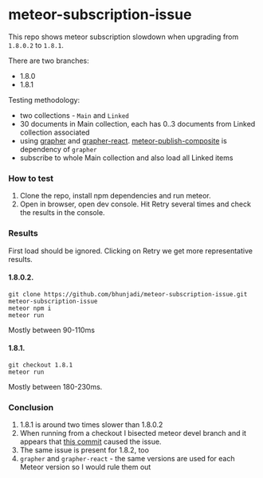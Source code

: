 # meteor-subscription-issue

This repo shows meteor subscription slowdown when upgrading from `1.8.0.2` to `1.8.1`.

There are two branches:
- 1.8.0
- 1.8.1

Testing methodology:
- two collections - `Main` and `Linked`
- 30 documents in Main collection, each has 0..3 documents from Linked collection associated
- using [grapher](https://github.com/cult-of-coders/grapher) and [grapher-react](https://github.com/cult-of-coders/grapher-react). [meteor-publish-composite](https://github.com/Meteor-Community-Packages/meteor-publish-composite) is dependency of `grapher`
- subscribe to whole Main collection and also load all Linked items

### How to test
1. Clone the repo, install npm dependencies and run meteor.
2. Open in browser, open dev console. Hit Retry several times and check the results in the console.

### Results
First load should be ignored. Clicking on Retry we get more representative results.

#### 1.8.0.2.
```
git clone https://github.com/bhunjadi/meteor-subscription-issue.git meteor-subscription-issue
meteor npm i
meteor run
```

Mostly between 90-110ms

#### 1.8.1.
```
git checkout 1.8.1
meteor run
```

Mostly between 180-230ms.

### Conclusion

1. 1.8.1 is around two times slower than 1.8.0.2
2. When running from a checkout I bisected meteor devel branch and it appears that [this commit](https://github.com/meteor/meteor/commit/4a0bf12d0e58f146c6720af7f2f2aacc5d7d2de0) caused the issue.
3. The same issue is present for 1.8.2, too
4. `grapher` and `grapher-react` - the same versions are used for each Meteor version so I would rule them out
